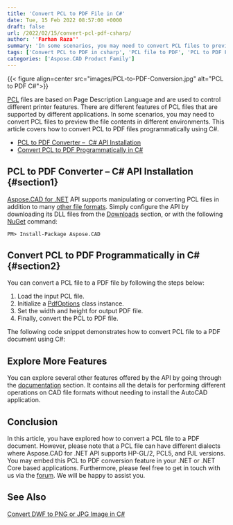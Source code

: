 ```yaml
---
title: 'Convert PCL to PDF File in C#'
date: Tue, 15 Feb 2022 08:57:00 +0000
draft: false
url: /2022/02/15/convert-pcl-pdf-csharp/
author: ''Farhan Raza''
summary: 'In some scenarios, you may need to convert PCL files to preview the file contents in different environments. This article covers **how to convert PCL to PDF files programmatically using C#**.'
tags: ['Convert PCL to PDF in csharp', 'PCL file to PDF', 'PCL to PDF File', 'PCL to PDF in csharp']
categories: ['Aspose.CAD Product Family']
---
```




{{< figure align=center src="images/PCL-to-PDF-Conversion.jpg" alt="PCL to PDF C#">}}


[PCL][1] files are based on Page Description Language and are used to control different printer features. There are different features of PCL files that are supported by different applications. In some scenarios, you may need to convert PCL files to preview the file contents in different environments. This article covers how to convert PCL to PDF files programmatically using C#.

*   [PCL to PDF Converter –  C# API Installation][2]
*   [Convert PCL to PDF Programmatically in C#][3]

## PCL to PDF Converter – C# API Installation {#section1}

[Aspose.CAD for .NET][4] API supports manipulating or converting PCL files in addition to many [other file formats][5]. Simply configure the API by downloading its DLL files from the [Downloads][6] section, or with the following [NuGet][7] command:

```
PM> Install-Package Aspose.CAD
```

## Convert PCL to PDF Programmatically in C# {#section2}

You can convert a PCL file to a PDF file by following the steps below:

1.  Load the input PCL file.
2.  Initialize a [PdfOptions][8] class instance.
3.  Set the width and height for output PDF file.
4.  Finally, convert the PCL to PDF file.

The following code snippet demonstrates how to convert PCL file to a PDF document using C#:



## Explore More Features

You can explore several other features offered by the API by going through the [documentation][9] section. It contains all the details for performing different operations on CAD file formats without needing to install the AutoCAD application.

## Conclusion

In this article, you have explored how to convert a PCL file to a PDF document. However, please note that a PCL file can have different dialects where Aspose.CAD for .NET API supports HP-GL/2, PCL5, and PJL versions. You may embed this PCL to PDF conversion feature in your .NET or .NET Core based applications. Furthermore, please feel free to get in touch with us via the [forum][10]. We will be happy to assist you.

## See Also

[Convert DWF to PNG or JPG Image in C#][11]




[1]: https://docs.fileformat.com/page-description-language/pcl/
[2]: #section1
[3]: #section2
[4]: https://products.aspose.com/cad/net
[5]: https://docs.aspose.com/cad/net/supported-file-formats/
[6]: https://downloads.aspose.com/cad/net
[7]: https://www.nuget.org/packages/Aspose.CAD/
[8]: https://apireference.aspose.com/cad/net/aspose.cad.imageoptions/pdfoptions
[9]: https://docs.aspose.com/cad/net/
[10]: https://forum.aspose.com/c/cad
[11]: https://blog.aspose.com/2022/01/30/convert-dwf-to-png-jpg-image-csharp/





